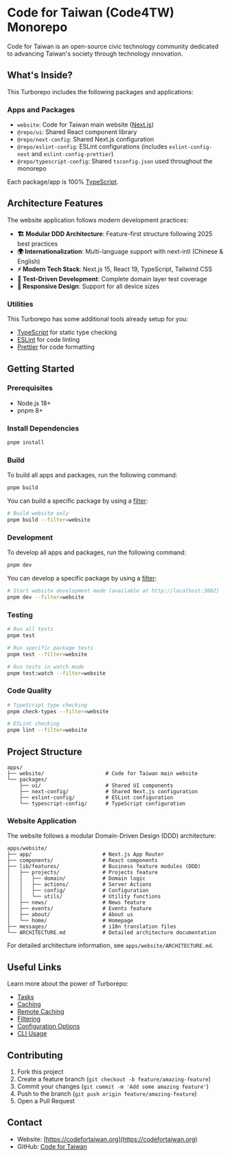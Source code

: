 # Code for Taiwan (Code4TW) Monorepo

Code for Taiwan is an open-source civic technology community dedicated to advancing Taiwan's society through technology innovation.

## What's Inside?

This Turborepo includes the following packages and applications:

### Apps and Packages

- `website`: Code for Taiwan main website ([Next.js](https://nextjs.org/))
- `@repo/ui`: Shared React component library
- `@repo/next-config`: Shared Next.js configuration
- `@repo/eslint-config`: ESLint configurations (includes `eslint-config-next` and `eslint-config-prettier`)
- `@repo/typescript-config`: Shared `tsconfig.json` used throughout the monorepo

Each package/app is 100% [TypeScript](https://www.typescriptlang.org/).

## Architecture Features

The website application follows modern development practices:

- **🏗️ Modular DDD Architecture**: Feature-first structure following 2025 best practices
- **🌍 Internationalization**: Multi-language support with next-intl (Chinese & English)
- **⚡ Modern Tech Stack**: Next.js 15, React 19, TypeScript, Tailwind CSS
- **🧪 Test-Driven Development**: Complete domain layer test coverage
- **📱 Responsive Design**: Support for all device sizes

### Utilities

This Turborepo has some additional tools already setup for you:

- [TypeScript](https://www.typescriptlang.org/) for static type checking
- [ESLint](https://eslint.org/) for code linting
- [Prettier](https://prettier.io) for code formatting

## Getting Started

### Prerequisites

- Node.js 18+
- pnpm 8+

### Install Dependencies

```bash
pnpm install
```

### Build

To build all apps and packages, run the following command:

```bash
pnpm build
```

You can build a specific package by using a [filter](https://turborepo.com/docs/crafting-your-repository/running-tasks#using-filters):

```bash
# Build website only
pnpm build --filter=website
```

### Development

To develop all apps and packages, run the following command:

```bash
pnpm dev
```

You can develop a specific package by using a [filter](https://turborepo.com/docs/crafting-your-repository/running-tasks#using-filters):

```bash
# Start website development mode (available at http://localhost:3002)
pnpm dev --filter=website
```

### Testing

```bash
# Run all tests
pnpm test

# Run specific package tests
pnpm test --filter=website

# Run tests in watch mode
pnpm test:watch --filter=website
```

### Code Quality

```bash
# TypeScript type checking
pnpm check-types --filter=website

# ESLint checking
pnpm lint --filter=website
```

## Project Structure

```
apps/
├── website/                    # Code for Taiwan main website
└── packages/
    ├── ui/                     # Shared UI components
    ├── next-config/            # Shared Next.js configuration
    ├── eslint-config/          # ESLint configuration
    └── typescript-config/      # TypeScript configuration
```

### Website Application

The website follows a modular Domain-Driven Design (DDD) architecture:

```
apps/website/
├── app/                       # Next.js App Router
├── components/                # React components
├── lib/features/              # Business feature modules (DDD)
│   ├── projects/              # Projects feature
│   │   ├── domain/            # Domain logic
│   │   ├── actions/           # Server Actions
│   │   ├── config/            # Configuration
│   │   └── utils/             # Utility functions
│   ├── news/                  # News feature
│   ├── events/                # Events feature
│   ├── about/                 # About us
│   └── home/                  # Homepage
├── messages/                  # i18n translation files
└── ARCHITECTURE.md            # Detailed architecture documentation
```

For detailed architecture information, see `apps/website/ARCHITECTURE.md`.

## Useful Links

Learn more about the power of Turborepo:

- [Tasks](https://turborepo.com/docs/crafting-your-repository/running-tasks)
- [Caching](https://turborepo.com/docs/crafting-your-repository/caching)
- [Remote Caching](https://turborepo.com/docs/core-concepts/remote-caching)
- [Filtering](https://turborepo.com/docs/crafting-your-repository/running-tasks#using-filters)
- [Configuration Options](https://turborepo.com/docs/reference/configuration)
- [CLI Usage](https://turborepo.com/docs/reference/command-line-reference)

## Contributing

1. Fork this project
2. Create a feature branch (`git checkout -b feature/amazing-feature`)
3. Commit your changes (`git commit -m 'Add some amazing feature'`)
4. Push to the branch (`git push origin feature/amazing-feature`)
5. Open a Pull Request

## Contact

- Website: [https://codefortaiwan.org](https://codefortaiwan.org)
- GitHub: [Code for Taiwan](https://github.com/Michael0520/code4tw)
